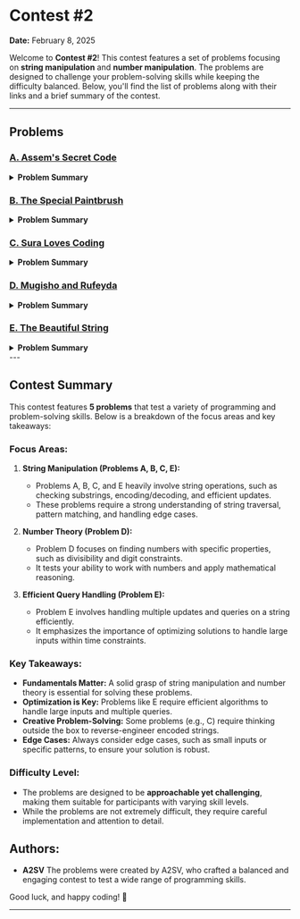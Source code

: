 # Contest #2  
**Date:** February 8, 2025  

Welcome to **Contest #2**! This contest features a set of problems focusing on **string manipulation** and **number manipulation**. The problems are designed to challenge your problem-solving skills while keeping the difficulty balanced. Below, you'll find the list of problems along with their links and a brief summary of the contest.

---

## Problems

### [A. Assem's Secret Code](https://codeforces.com/gym/586622/problem/A)
<details>
<summary><strong>Problem Summary</strong></summary>

- **Focus:** String Manipulation  
- **Description:**  
  Assem has a secret code `s`, a three-letter word hidden in plain sight. Your task is to determine if this word, regardless of capitalization, spells out "YES". For example, "yES", "Yes", or "yes" are all valid.  

- **Input:**  
  - The first line contains an integer `t` (1 ≤ `t` ≤ 10<sup>3</sup>) — the number of test cases.  
  - Each test case consists of a string `s` of three characters. Each character is either an uppercase or lowercase English letter.  

- **Output:**  
  - For each test case, output "YES" if `s` can be transformed into "YES" by adjusting the case of its letters. Otherwise, output "NO".  
  - The output is case-insensitive (e.g., "yES", "yes", and "Yes" are all valid positive responses).  

- **Examples:**  
  | Input | Output |  
  |-------|--------|  
  | `10`<br>`YES`<br>`yES`<br>`yes`<br>`Yes`<br>`YeS`<br>`Noo`<br>`orZ`<br>`yEz`<br>`Yas`<br>`XES` | `YES`<br>`YES`<br>`YES`<br>`YES`<br>`YES`<br>`NO`<br>`NO`<br>`NO`<br>`NO`<br>`NO` |  

- **Note:**  
  The first five test cases contain strings like "YES", "yES", "yes", "Yes", and "YeS". All of these are valid because they can be transformed into "YES" by adjusting the case of their letters.  
</details>

### [B. The Special Paintbrush](https://codeforces.com/gym/586622/problem/B)
<details>
<summary><strong>Problem Summary</strong></summary>

- **Focus:** String Manipulation, Greedy Algorithm  
- **Description:**  
  Lusekello has a row of `n` cells, some black (`'B'`) and some white (`'W'`). She wants to turn the entire strip completely white using a special paintbrush. The brush can paint a continuous segment of cells, turning all black cells in that segment white. Your task is to find the **minimum length** of the segment needed to make all cells white.  

- **Input:**  
  - The first line contains an integer `t` (1 ≤ `t` ≤ 10<sup>4</sup>) — the number of test cases.  
  - For each test case:  
    - The first line contains an integer `n` (1 ≤ `n` ≤ 10) — the length of the strip.  
    - The second line contains a string `s` of length `n`, consisting of `'W'` (white) and `'B'` (black). At least one cell is black.  

- **Output:**  
  - For each test case, output a single integer — the minimum length of a continuous segment to paint white so that all cells become white.  

- **Examples:**  
  | Input | Output |  
  |-------|--------|  
  | `8`<br>`6`<br>`WBBWBW`<br>`1`<br>`B`<br>`2`<br>`WB`<br>`3`<br>`BBW`<br>`4`<br>`BWWB`<br>`6`<br>`BWBWWB`<br>`6`<br>`WWBBWB`<br>`9`<br>`WBWBWWWBW` | `4`<br>`1`<br>`1`<br>`2`<br>`4`<br>`6`<br>`4`<br>`7` |  

- **Note:**  
  - In the first test case (`WBBWBW`), the minimum segment length is **4**. You need to paint cells 2 to 5 (1-based indexing).  
  - The problem ensures that at least one cell is black, so the answer is always valid.  
</details>

### [C. Sura Loves Coding](https://codeforces.com/gym/586622/problem/C)
<details>
<summary><strong>Problem Summary</strong></summary>

- **Focus:** String Manipulation, Encoding/Decoding  
- **Description:**  
  Sura has created a unique encoding method called **Sveta encoding**. It works by repeatedly selecting the **median letter** of a word, writing it down, and removing it until the word is empty. Your task is to **reverse this process** and reconstruct the original word from its encoded version.  

- **Encoding Process:**  
  1. The **median letter** is:  
     - The exact middle letter if the word length is odd.  
     - The left of the two middle letters if the word length is even.  
  2. Write down the median letter, remove it from the word, and repeat until the word is empty.  
  3. The encoded sequence is the order of the chosen letters.  

  **Example:**  
  Encoding `"volga"` results in `"logva"`:  
  - `volga` → `l` (remove `'l'`) → `voga`  
  - `voga` → `o` (remove `'o'`) → `vga`  
  - `vga` → `g` (remove `'g'`) → `va`  
  - `va` → `v` (remove `'v'`) → `a`  
  - `a` → `a` (last letter remains)  

- **Input:**  
  - The first line contains an integer `n` (1 ≤ `n` ≤ 2000) — the length of the encoded word.  
  - The second line contains the string `s` of length `n` — the encoded word (lowercase English letters).  

- **Output:**  
  - Print the original word that Sura encoded.  

- **Examples:**  
  | Input | Output |  
  |-------|--------|  
  | `5`<br>`logva` | `volga` |  
  | `2`<br>`no` | `no` |  
  | `4`<br>`abba` | `baba` |  

- **Note:**  
  - In the first example, Sura encoded `"volga"` into `"logva"`.  
  - In the second example, the word and its encoding are the same (`"no"`).  
  - In the third example, Sura encoded `"baba"` into `"abba"`.  
</details>

### [D. Mugisho and Rufeyda](https://codeforces.com/gym/586622/problem/D)
<details>
<summary><strong>Problem Summary</strong></summary>

- **Focus:** Number Theory, Divisibility  
- **Description:**  
  Mugisho loves numbers with exactly `n` digits, while Rufeyda only likes numbers divisible by `t`. Your task is to find a number that satisfies both conditions:  
  1. It has exactly `n` digits.  
  2. It is divisible by `t`.  
  If no such number exists, print `-1`.  

- **Input:**  
  - A single line containing two integers:  
    - `n` (1 ≤ `n` ≤ 100) — the number of digits.  
    - `t` (2 ≤ `t` ≤ 10) — the divisor.  

- **Output:**  
  - Print a positive `n`-digit number divisible by `t` without leading zeros.  
  - If no such number exists, print `-1`.  
  - If multiple answers exist, any valid number is acceptable.  

- **Examples:**  
  | Input | Output |  
  |-------|--------|  
  | `3 2` | `712` |  

- **Note:**  
  - In the example, `712` is a 3-digit number divisible by `2`.  
  - The problem ensures that `t` is small (2 ≤ `t` ≤ 10), making it easier to find valid numbers.  
</details>

### [E. The Beautiful String](https://codeforces.com/gym/586622/problem/E)
<details>
<summary><strong>Problem Summary</strong></summary>

- **Focus:** String Manipulation, Substring Search  
- **Description:**  
  Sara has a binary string `s` (consisting of `'0'` and `'1'`). She performs `q` operations to modify the string, and after each operation, she wants to know if the substring `"1100"` appears in the string. Your task is to answer her queries efficiently.  

- **Input:**  
  - The first line contains an integer `t` (1 ≤ `t` ≤ 10<sup>4</sup>) — the number of test cases.  
  - For each test case:  
    - The first line contains the string `s` (1 ≤ `|s|` ≤ 2⋅10<sup>5</sup>).  
    - The second line contains an integer `q` (1 ≤ `q` ≤ 2⋅10<sup>5</sup>) — the number of queries.  
    - The next `q` lines contain two integers `i` (1 ≤ `i` ≤ `|s|`) and `v` (`v` ∈ {`0`, `1`}), describing the query. Here, `i` is the position to update, and `v` is the new value (`0` or `1`).  

  **Constraints:**  
  - The sum of `|s|` across all test cases does not exceed 2⋅10<sup>5</sup>.  
  - The sum of `q` across all test cases does not exceed 2⋅10<sup>5</sup>.  

- **Output:**  
  - For each query, output `"YES"` if the substring `"1100"` is present in the string after the update; otherwise, output `"NO"`.  
  - The output is case-insensitive (e.g., `"yEs"`, `"yes"`, `"Yes"`, and `"YES"` are all valid).  

- **Examples:**  
  | Input | Output |  
  |-------|--------|  
  | `4`<br>`100`<br>`4`<br>`1 1`<br>`2 0`<br>`2 0`<br>`3 1`<br>`1100000`<br>`3`<br>`6 1`<br>`7 1`<br>`4 1`<br>`111010`<br>`4`<br>`1 1`<br>`5 0`<br>`4 1`<br>`5 0`<br>`0100`<br>`4`<br>`3 1`<br>`1 1`<br>`2 0`<br>`2 1` | `NO`<br>`NO`<br>`NO`<br>`NO`<br>`YES`<br>`YES`<br>`NO`<br>`NO`<br>`YES`<br>`YES`<br>`YES`<br>`NO`<br>`NO`<br>`NO`<br>`NO` |  

- **Note:**  
  - In the first test case, after each update, the string never contains the substring `"1100"`.  
  - In the second test case, the string initially contains `"1100"`, and some updates preserve or reintroduce it.  
  - The problem requires efficient handling of updates and queries due to the large constraints.  
</details>
---
 
## Contest Summary  
This contest features **5 problems** that test a variety of programming and problem-solving skills. Below is a breakdown of the focus areas and key takeaways:

### Focus Areas:
1. **String Manipulation (Problems A, B, C, E):**  
   - Problems A, B, C, and E heavily involve string operations, such as checking substrings, encoding/decoding, and efficient updates.  
   - These problems require a strong understanding of string traversal, pattern matching, and handling edge cases.

2. **Number Theory (Problem D):**  
   - Problem D focuses on finding numbers with specific properties, such as divisibility and digit constraints.  
   - It tests your ability to work with numbers and apply mathematical reasoning.

3. **Efficient Query Handling (Problem E):**  
   - Problem E involves handling multiple updates and queries on a string efficiently.  
   - It emphasizes the importance of optimizing solutions to handle large inputs within time constraints.

### Key Takeaways:
- **Fundamentals Matter:** A solid grasp of string manipulation and number theory is essential for solving these problems.  
- **Optimization is Key:** Problems like E require efficient algorithms to handle large inputs and multiple queries.  
- **Creative Problem-Solving:** Some problems (e.g., C) require thinking outside the box to reverse-engineer encoded strings.  
- **Edge Cases:** Always consider edge cases, such as small inputs or specific patterns, to ensure your solution is robust.

### Difficulty Level:
- The problems are designed to be **approachable yet challenging**, making them suitable for participants with varying skill levels.  
- While the problems are not extremely difficult, they require careful implementation and attention to detail.

## Authors:
- **A2SV** The problems were created by A2SV, who crafted a balanced and engaging contest to test a wide range of programming skills.

Good luck, and happy coding! 🚀

---

